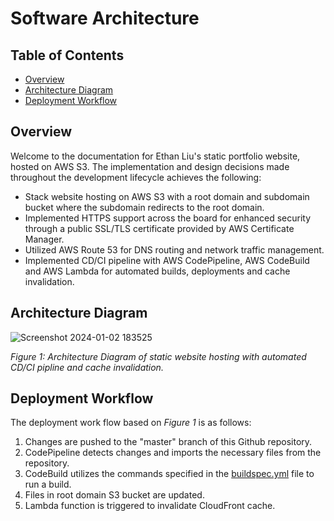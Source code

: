 # Software Architecture

## Table of Contents
- [Overview](#overview)
- [Architecture Diagram](#architecture-diagram)
- [Deployment Workflow](#deployment-workflow)

<a id="overview"></a>
## Overview
Welcome to the documentation for Ethan Liu's static portfolio website, hosted on AWS S3. The implementation and design decisions made throughout the development lifecycle achieves the following:

* Stack website hosting on AWS S3 with a root domain and subdomain bucket where the subdomain redirects to the root domain.
* Implemented HTTPS support across the board for enhanced security through a public SSL/TLS certificate provided by AWS Certificate Manager.
* Utilized AWS Route 53 for DNS routing and network traffic management.
* Implemented CD/CI pipeline with AWS CodePipeline, AWS CodeBuild and AWS Lambda for automated builds, deployments and cache invalidation.

<a id="architecture-diagram"></a>
## Architecture Diagram

![Screenshot 2024-01-02 183525](https://github.com/ethanliu666/personal-website/assets/62630748/0f43fe7a-3956-4eb2-b88d-c6a28bf35f8e)

*Figure 1: Architecture Diagram of static website hosting with automated CD/CI pipline and cache invalidation.*

<a id="deployment-workflow"></a>
## Deployment Workflow
The deployment work flow based on *Figure 1* is as follows:
1. Changes are pushed to the "master" branch of this Github repository.
2. CodePipeline detects changes and imports the necessary files from the repository.
3. CodeBuild utilizes the commands specified in the [buildspec.yml](buildspec.yml) file to run a build.
4. Files in root domain S3 bucket are updated.
5. Lambda function is triggered to invalidate CloudFront cache. 
